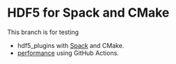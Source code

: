 # HDF5 for Spack and CMake

This branch is for testing
* hdf5_plugins with [Spack](https://github.com/hyoklee/spack) and CMake.
* [performance](https://github.com/hyoklee/hpf) using GitHub Actions.


